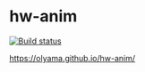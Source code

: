# hw-anim

[![Build status](https://ci.appveyor.com/api/projects/status/pxe7mk3masmg96mi?svg=true)](https://ci.appveyor.com/project/OlyaMa/hw-anim)

https://olyama.github.io/hw-anim/
